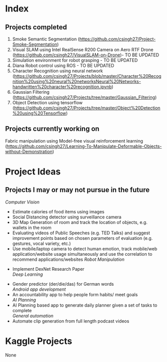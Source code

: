 # Index
## Projects completed  
1. Smoke Semantic Segmentation (https://github.com/csingh27/Project-Smoke-Segmentation)  
2. Visual SLAM using Intel RealSense R200 Camera on Aero RTF Drone (https://github.com/csingh27/VisualSLAM-on-Drone)- TO BE UPDATED  
3. Simulation environment for robot grasping - TO BE UPDATED   
4. Diana Robot control using ROS - TO BE UPDATED  
5. Character Recognition using neural network (https://github.com/csingh27/Projects/blob/master/Character%20Recognition%20using%20neural%20networksNeural%20Networks-handwritten%20character%20recognition.ipynb)    
6. Gaussian Filtering (https://github.com/csingh27/Projects/tree/master/Gaussian_Filtering)  
7. Object Detection using tensorflow (https://github.com/csingh27/Projects/tree/master/Object%20Detection%20using%20Tensorflow)  

## Projects currently working on  
Fabric manipulation using Model-free visual reinforcement learning  
(https://github.com/csingh27/Learning-To-Manipulate-Deformable-Objects-without-Demonstration)  

# Project Ideas  
## Projects I may or may not pursue in the future  
*Computer Vision*  
- Estimate calories of food items using images  
- Social Distancing detector using surveillance camera  
- 3D Map Generation of room and track the location of objects, e.g. wallets in the room 
- Evaluating videos of Public Speeches (e.g. TED Talks) and suggest improvement points based
on chosen parameters of evaluation (e.g. gestures, vocal variety, etc.)
- Use mobile/laptop camera to detect human emotion, track mobile/web application/website usage
simultaneously and use the correlation to recommend applications/websites
*Robot Manipulation*  
* Implement DexNet Research Paper   
*Deep Learning*  
- Gender predictor (der/die/das) for German words  
*Android app development*  
- An accountability app to help people form habits/ meet goals  
*AI Planning*  
- AI Planning based app to generate daily planner given a set of tasks to complete  
*General automation*  
- Automate clip generation from full length podcast videos  

# Kaggle Projects  
None  
